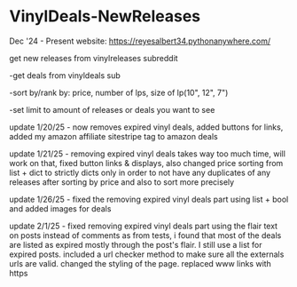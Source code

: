 # VinylDeals-NewReleases
Dec '24 - Present
website: https://reyesalbert34.pythonanywhere.com/

get new releases from vinylreleases subreddit

-get deals from vinyldeals sub

-sort by/rank by:
price, number of lps, size of lp(10", 12", 7")

-set limit to amount of releases or deals you want to see

update 1/20/25 - now removes expired vinyl deals, added buttons for links, added my amazon affiliate sitestripe tag to amazon deals

update 1/21/25 - removing expired vinyl deals takes way too much time, will work on that, fixed button links & displays, also changed price sorting from list + dict to strictly dicts only in order to not have any duplicates of any releases after sorting by price and also to sort more precisely

update 1/26/25 - fixed the removing expired vinyl deals part using list + bool and added images for deals

update 2/1/25 - fixed removing expired vinyl deals part using the flair text on posts instead of comments as from tests, i found that most of the deals are listed as expired mostly through the post's flair. I still use a list for expired posts. included a url checker method to make sure all the externals urls are valid. changed the styling of the page. replaced www links with https
